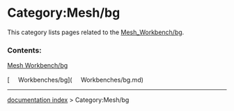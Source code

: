 # Category:Mesh/bg
This category lists pages related to the [Mesh\_Workbench/bg](Mesh_Workbench/bg.md).

### Contents:

[Mesh Workbench/bg](Mesh_Workbench/bg.md)

[<img src="images/Property.png" style="width:16px"> Workbenches/bg](<img src="images/Property.png" style="width:16px"> Workbenches/bg.md)

---
[documentation index](../README.md) > Category:Mesh/bg
